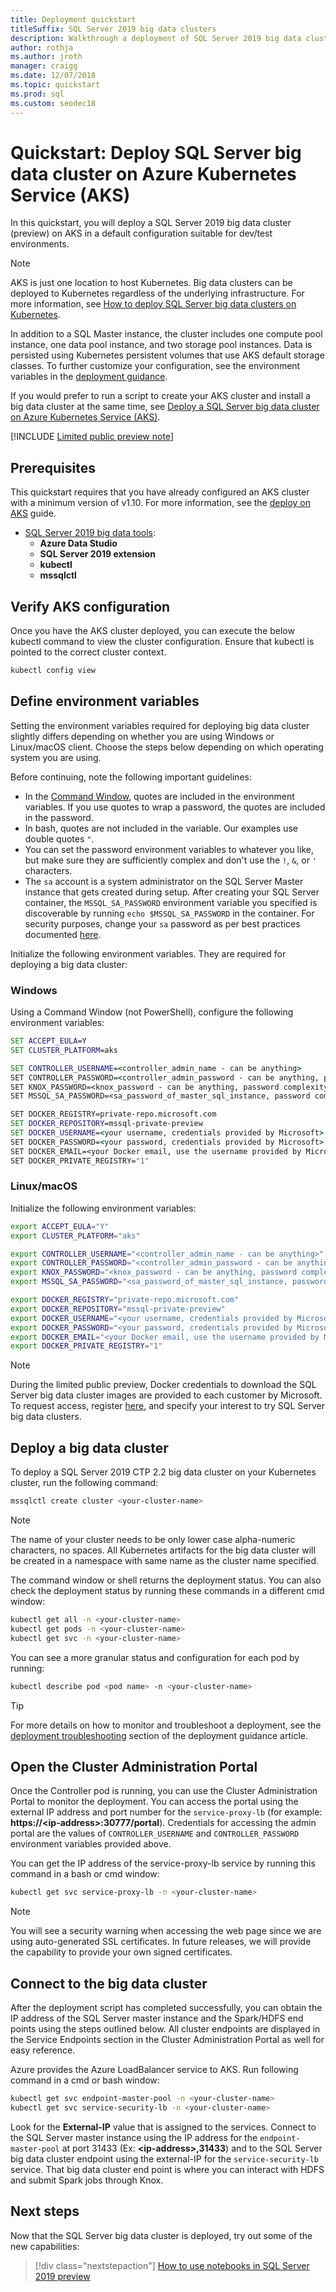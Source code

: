 ```yaml
---
title: Deployment quickstart
titleSuffix: SQL Server 2019 big data clusters
description: Walkthrough a deployment of SQL Server 2019 big data clusters (preview) on Azure Kubernetes Service (AKS).
author: rothja 
ms.author: jroth 
manager: craigg
ms.date: 12/07/2018
ms.topic: quickstart
ms.prod: sql
ms.custom: seodec18
---
```

# Quickstart: Deploy SQL Server big data cluster on Azure Kubernetes Service (AKS)

In this quickstart, you will deploy a SQL Server 2019 big data cluster (preview) on AKS in a default configuration suitable for dev/test environments.

> [!NOTE]
> AKS is just one location to host Kubernetes. Big data clusters can be deployed to Kubernetes regardless of the underlying infrastructure. For more information, see [How to deploy SQL Server big data clusters on Kubernetes](deployment-guidance.md).

In addition to a SQL Master instance, the cluster includes one compute pool instance, one data pool instance, and two storage pool instances. Data is persisted using Kubernetes persistent volumes that use AKS default storage classes. To further customize your configuration, see the environment variables in the [deployment guidance](deployment-guidance.md).

If you would prefer to run a script to create your AKS cluster and install a big data cluster at the same time, see [Deploy a SQL Server big data cluster on Azure Kubernetes Service (AKS)](https://github.com/Microsoft/sql-server-samples/tree/master/samples/features/sql-big-data-cluster/deployment/aks).

[!INCLUDE [Limited public preview note](../includes/big-data-cluster-preview-note.md)]

## Prerequisites

This quickstart requires that you have already configured an AKS cluster with a minimum version of v1.10. For more information, see the [deploy on AKS](deploy-on-aks.md) guide.

- [SQL Server 2019 big data tools](deploy-big-data-tools.md):
   - **Azure Data Studio**
   - **SQL Server 2019 extension**
   - **kubectl**
   - **mssqlctl**

## Verify AKS configuration

Once you have the AKS cluster deployed, you can execute the below kubectl command to view the cluster configuration. Ensure that kubectl is pointed to the correct cluster context.

```bash
kubectl config view
```

## Define environment variables

Setting the environment variables required for deploying big data cluster slightly differs depending on whether you are using Windows or Linux/macOS client.  Choose the steps below depending on which operating system you are using.

Before continuing, note the following important guidelines:

- In the [Command Window](https://docs.microsoft.com/visualstudio/ide/reference/command-window), quotes are included in the environment variables. If you use quotes to wrap a password, the quotes are included in the password.
- In bash, quotes are not included in the variable. Our examples use double quotes `"`.
- You can set the password environment variables to whatever you like, but make sure they are sufficiently complex and don't use the `!`, `&`, or `'` characters.
- The `sa` account is a system administrator on the SQL Server Master instance that gets created during setup. After creating your SQL Server container, the `MSSQL_SA_PASSWORD` environment variable you specified is discoverable by running `echo $MSSQL_SA_PASSWORD` in the container. For security purposes, change your `sa` password as per best practices documented [here](https://docs.microsoft.com/sql/linux/quickstart-install-connect-docker?view=sql-server-2017#change-the-sa-password).

Initialize the following environment variables.  They are required for deploying a big data cluster:

### Windows

Using a Command Window (not PowerShell), configure the following environment variables:

```cmd
SET ACCEPT_EULA=Y
SET CLUSTER_PLATFORM=aks

SET CONTROLLER_USERNAME=<controller_admin_name - can be anything>
SET CONTROLLER_PASSWORD=<controller_admin_password - can be anything, password complexity compliant>
SET KNOX_PASSWORD=<knox_password - can be anything, password complexity compliant>
SET MSSQL_SA_PASSWORD=<sa_password_of_master_sql_instance, password complexity compliant>

SET DOCKER_REGISTRY=private-repo.microsoft.com
SET DOCKER_REPOSITORY=mssql-private-preview
SET DOCKER_USERNAME=<your username, credentials provided by Microsoft>
SET DOCKER_PASSWORD=<your password, credentials provided by Microsoft>
SET DOCKER_EMAIL=<your Docker email, use the username provided by Microsoft>
SET DOCKER_PRIVATE_REGISTRY="1"
```

### Linux/macOS

Initialize the following environment variables:

```bash
export ACCEPT_EULA="Y"
export CLUSTER_PLATFORM="aks"

export CONTROLLER_USERNAME="<controller_admin_name - can be anything>"
export CONTROLLER_PASSWORD="<controller_admin_password - can be anything, password complexity compliant>"
export KNOX_PASSWORD="<knox_password - can be anything, password complexity compliant>"
export MSSQL_SA_PASSWORD="<sa_password_of_master_sql_instance, password complexity compliant>"

export DOCKER_REGISTRY="private-repo.microsoft.com"
export DOCKER_REPOSITORY="mssql-private-preview"
export DOCKER_USERNAME="<your username, credentials provided by Microsoft>"
export DOCKER_PASSWORD="<your password, credentials provided by Microsoft>"
export DOCKER_EMAIL="<your Docker email, use the username provided by Microsoft>"
export DOCKER_PRIVATE_REGISTRY="1"
```

> [!NOTE]
> During the limited public preview, Docker credentials to download the SQL Server big data cluster images are provided to each customer by Microsoft. To request access, register [here](https://aka.ms/eapsignup), and specify your interest to try SQL Server big data clusters.

## Deploy a big data cluster

To deploy a SQL Server 2019 CTP 2.2 big data cluster on your Kubernetes cluster, run the following command:

```bash
mssqlctl create cluster <your-cluster-name>
```

> [!NOTE]
> The name of your cluster needs to be only lower case alpha-numeric characters, no spaces. All Kubernetes artifacts for the big data cluster will be created in a namespace with same name as the cluster name specified.

The command window or shell returns the deployment status. You can also check the deployment status by running these commands in a different cmd window:

```bash
kubectl get all -n <your-cluster-name>
kubectl get pods -n <your-cluster-name>
kubectl get svc -n <your-cluster-name>
```

You can see a more granular status and configuration for each pod by running:
```bash
kubectl describe pod <pod name> -n <your-cluster-name>
```

> [!TIP]
> For more details on how to monitor and troubleshoot a deployment, see the [deployment troubleshooting](deployment-guidance.md#troubleshoot) section of the deployment guidance article.

## Open the Cluster Administration Portal

Once the Controller pod is running, you can use the Cluster Administration Portal to monitor the deployment. You can access the portal using the external IP address and port number for the `service-proxy-lb` (for example: **https://\<ip-address\>:30777/portal**). Credentials for accessing the admin portal are the values of `CONTROLLER_USERNAME` and `CONTROLLER_PASSWORD` environment variables provided above.

You can get the IP address of the service-proxy-lb service by running this command in a bash or cmd window:

```bash
kubectl get svc service-proxy-lb -n <your-cluster-name>
```

> [!NOTE]
> You will see a security warning when accessing the web page since we are using auto-generated SSL certificates. In future releases, we will provide the capability to provide your own signed certificates.

## Connect to the big data cluster

After the deployment script has completed successfully, you can obtain the IP address of the SQL Server master instance and the Spark/HDFS end points using the steps outlined below. All cluster endpoints are displayed in the Service Endpoints section in the Cluster Administration Portal as well for easy reference.

Azure provides the Azure LoadBalancer service to AKS. Run following command in a cmd or bash window:

```bash
kubectl get svc endpoint-master-pool -n <your-cluster-name>
kubectl get svc service-security-lb -n <your-cluster-name>
```

Look for the **External-IP** value that is assigned to the services. Connect to the SQL Server master instance using the IP address for the `endpoint-master-pool` at port 31433 (Ex: **\<ip-address\>,31433**) and to the SQL Server big data cluster endpoint using the external-IP for the `service-security-lb` service.   That big data cluster end point is where you can interact with HDFS and submit Spark jobs through Knox.

## Next steps

Now that the SQL Server big data cluster is deployed, try out some of the new capabilities:

> [!div class="nextstepaction"]
> [How to use notebooks in SQL Server 2019 preview](notebooks-guidance.md)
